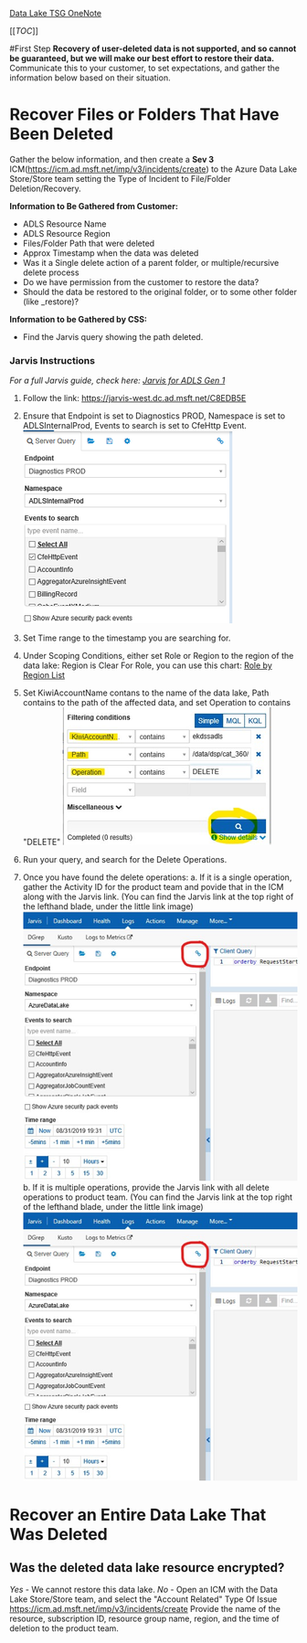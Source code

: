 [Data Lake TSG OneNote](https://microsoft.sharepoint.com/teams/ADLSGen1-CSSCollaboration/_layouts/15/Doc.aspx?sourcedoc={f47ad678-9d0c-4766-8a17-691ca6564b93}&action=edit&wd=target%28Supportability%20OneNote.one%7Cdffd0533-ef7f-4504-a41b-5e36641307b5%2FADLS%20Gen1%20Support%20Topics%5C%2FCommon%20Solutions%5C%2FScoping%20Questions%7Ca2c9949d-0899-43d4-9151-4466f73b4cd6%2F%29)

[[_TOC_]]

#First Step
**Recovery of user-deleted data is not supported, and so cannot be guaranteed, but we will make our best effort to restore their data.**
Communicate this to your customer, to set expectations, and gather the information below based on their situation.

# Recover Files or Folders That Have Been Deleted

Gather the below information, and then create a **Sev 3** ICM(https://icm.ad.msft.net/imp/v3/incidents/create) to the Azure Data Lake Store/Store team setting the Type of Incident to File/Folder Deletion/Recovery.

**Information to Be Gathered from Customer:**
- ADLS Resource Name
- ADLS Resource Region
- Files/Folder Path that were deleted
- Approx Timestamp when the data was deleted
- Was it a Single delete action of a parent folder, or multiple/recursive delete process
- Do we have permission from the customer to restore the data?
- Should the data be restored to the original folder, or to some other folder (like <original folder name>_restore)?

**Information to be Gathered by CSS:**
- Find the Jarvis query showing the path deleted.

### Jarvis Instructions

_For a full Jarvis guide, check here: [Jarvis for ADLS Gen 1](https://dev.azure.com/Supportability/Big%20Data/_wiki/wikis/Big-Data.wiki/285440/Jarvis-for-ADLS-Gen-1)_

1. Follow the link: https://jarvis-west.dc.ad.msft.net/C8EDB5E 

2. Ensure that Endpoint is set to Diagnostics PROD, Namespace is set to ADLSInternalProd, Events to search is set to CfeHttp Event.
![image.png](/.attachments/image-9195af1f-f379-4bb4-838a-69a8769c3b6e.png)

3. Set Time range to the timestamp you are searching for.

4.  Under Scoping Conditions, either set Role or Region to the region of the data lake:
Region is Clear
For Role, you can use this chart: [Role by Region List](https://dev.azure.com/Supportability/Big%20Data/_wiki/wikis/Big-Data.wiki/285440/Jarvis-for-ADLS-Gen-1?anchor='role'-values-mapping-to-region)

5. Set KiwiAccountName contans to the name of the data lake, Path contains to the path of the affected data, and set Operation to contains "DELETE"
![Jarvis DELETE Operation Settings.jpg](/.attachments/Jarvis%20DELETE%20Operation%20Settings-7fca3459-a242-4ef4-bb29-01bc8056476e.jpg)

6. Run your query, and search for the Delete Operations.

7. Once you have found the delete operations:
a. If it is a single operation, gather the Activity ID for the product team and povide that in the ICM along with the Jarvis link. (You can find the Jarvis link at the top right of the lefthand blade, under the little link image)
![Jarvis Link Link.jpg](/.attachments/Jarvis%20Link%20Link-fc343569-0146-44a6-a90a-727cd3ad4763.jpg)
b. If it is multiple operations, provide the Jarvis link with all delete operations to product team.
(You can find the Jarvis link at the top right of the lefthand blade, under the little link image)
![Jarvis Link Link.jpg](/.attachments/Jarvis%20Link%20Link-fc343569-0146-44a6-a90a-727cd3ad4763.jpg)

#  Recover an Entire Data Lake That Was Deleted

## Was the deleted data lake resource encrypted?
_Yes_ - We cannot restore this data lake.
_No_ - Open an ICM with the Data Lake Store/Store team, and select the "Account Related" Type Of Issue
https://icm.ad.msft.net/imp/v3/incidents/create
Provide the name of the resource, subscription ID, resource group name, region, and the time of deletion to the product team.
